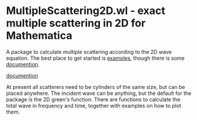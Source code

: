 
# MultipleScattering2D.wl - exact multiple scattering in 2D for Mathematica

A package to calculate multiple scattering according to the 2D wave equation. The best place to get started is [examples](https://github.com/arturgower/MultipleScattering-Mathematica/tree/master/examples), though there is some 
[documention](https://github.com/arturgower/MultipleScattering-Mathematicatree/master/Readme.pdf).

[documention](Readme.pdf)

At present all scatterers need to be cylinders of the same size, but can be placed anywhere. The incident wave can be anything, but the default for the package is the 2D green's function. There are functions to calculate the total wave in frequency and time, together with examples on how to plot them.


